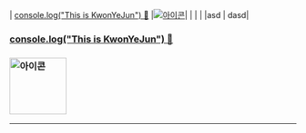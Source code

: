 | [console.log("This is KwonYeJun") 👋](https://mymain-e6d56.web.app/) |[![아이콘](key.ico)](http://monkeyhappy.kro.kr/)|
| | |
|asd  |  dasd|


### <a href="https://mymain-e6d56.web.app/">console.log("This is KwonYeJun") 👋</a>

### <a href="http://monkeyhappy.kro.kr/"><img src="key.ico" alt="아이콘" style="width:100px; height:100px;"></a>
----
<!--
**KwonYeJun/KwonYeJun** is a ✨ _special_ ✨ repository because its `README.md` (this file) appears on your GitHub profile.

Here are some ideas to get you started:

- 🔭 I’m currently working on ...
- 🌱 I’m currently learning ...
- 👯 I’m looking to collaborate on ...
- 🤔 I’m looking for help with ...
- 💬 Ask me about ...
- 📫 How to reach me: ...
- 😄 Pronouns: ...
- ⚡ Fun fact: ...
-->
